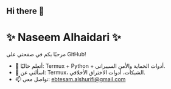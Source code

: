 ## Hi there 👋
# ✨ Naseem Alhaidari ✨

مرحبًا بكم في صفحتي على GitHub!

- 🌱 أتعلم حاليًا: Termux + Python + أدوات الحماية والأمن السيبراني.
- 💬 اسألني عن: Termux، الشبكات، أدوات الاختراق الأخلاقي.
- 📫 تواصل معي: ebtesam.alshurifi@gmail.com
